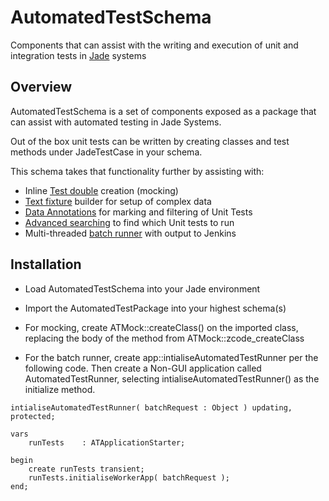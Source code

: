 # AutomatedTestSchema
Components that can assist with the writing and execution of unit and integration tests in [Jade](https://www.jadeworld.com) systems

## Overview
AutomatedTestSchema is a set of components exposed as a package that can assist with automated testing in Jade Systems.

Out of the box unit tests can be written by creating classes and test methods under JadeTestCase in your schema. 

This schema takes that functionality further by assisting with:
- Inline [Test double](https://github.com/jadelab/AutomatedTestSchema/wiki/Test-Doubles) creation (mocking)
- [Text fixture](https://github.com/jadelab/AutomatedTestSchema/wiki/Test-Fixtures) builder for setup of complex data
- [Data Annotations](https://github.com/jadelab/AutomatedTestSchema/wiki/Annotating-Tests) for marking and filtering of Unit Tests
- [Advanced searching](https://github.com/jadelab/AutomatedTestSchema/wiki/Test-Locator) to find which Unit tests to run
- Multi-threaded [batch runner](https://github.com/jadelab/AutomatedTestSchema/wiki/Batch-Runner) with output to Jenkins

## Installation
- Load AutomatedTestSchema into your Jade environment
- Import the AutomatedTestPackage into your highest schema(s)

- For mocking, create ATMock::createClass() on the imported class, replacing the body of the method from ATMock::zcode_createClass

- For the batch runner, create app::intialiseAutomatedTestRunner per the following code. Then create a Non-GUI application called AutomatedTestRunner, selecting intialiseAutomatedTestRunner() as the initialize method.
```
intialiseAutomatedTestRunner( batchRequest : Object ) updating, protected;

vars
	runTests	: ATApplicationStarter;
	
begin
	create runTests transient;
	runTests.initialiseWorkerApp( batchRequest );
end;
```




